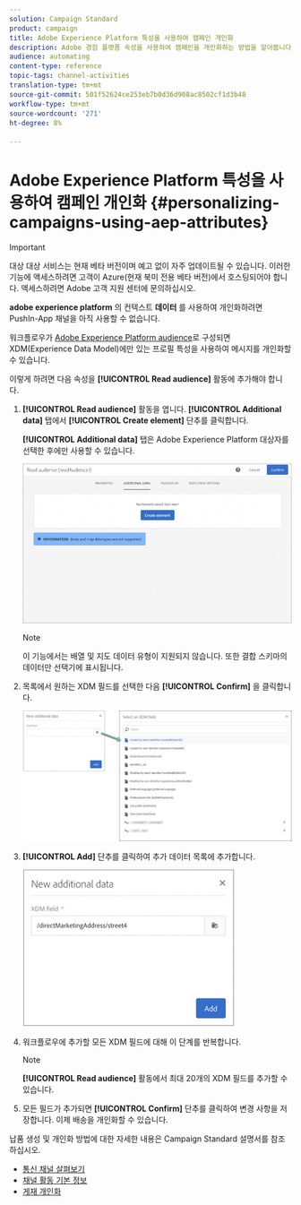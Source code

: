 ```yaml
---
solution: Campaign Standard
product: campaign
title: Adobe Experience Platform 특성을 사용하여 캠페인 개인화
description: Adobe 경험 플랫폼 속성을 사용하여 캠페인을 개인화하는 방법을 알아봅니다.
audience: automating
content-type: reference
topic-tags: channel-activities
translation-type: tm+mt
source-git-commit: 501f52624ce253eb7b0d36d908ac8502cf1d3b48
workflow-type: tm+mt
source-wordcount: '271'
ht-degree: 8%

---
```



# Adobe Experience Platform 특성을 사용하여 캠페인 개인화 {#personalizing-campaigns-using-aep-attributes}

>[!IMPORTANT]
>
>대상 대상 서비스는 현재 베타 버전이며 예고 없이 자주 업데이트될 수 있습니다. 이러한 기능에 액세스하려면 고객이 Azure(현재 북미 전용 베타 버전)에서 호스팅되어야 합니다. 액세스하려면 Adobe 고객 지원 센터에 문의하십시오.
>
>**adobe experience platform** 의 컨텍스트  **데이터** 를 사용하여 개인화하려면 PushIn-App 채널을 아직 사용할 수 없습니다.

워크플로우가 [Adobe Experience Platform audience](../../audiences/using/aep-about-audience-destinations-service.md)로 구성되면 XDM(Experience Data Model)에만 있는 프로필 특성을 사용하여 메시지를 개인화할 수 있습니다.

이렇게 하려면 다음 속성을 **[!UICONTROL Read audience]** 활동에 추가해야 합니다.

1. **[!UICONTROL Read audience]** 활동을 엽니다. **[!UICONTROL Additional data]** 탭에서 **[!UICONTROL Create element]** 단추를 클릭합니다.

   **[!UICONTROL Additional data]** 탭은 Adobe Experience Platform 대상자를 선택한 후에만 사용할 수 있습니다.

   ![](assets/aep_wkf_readaudience_attributes.png)

   >[!NOTE]
   >
   >이 기능에서는 배열 및 지도 데이터 유형이 지원되지 않습니다. 또한 결합 스키마의 데이터만 선택기에 표시됩니다.

1. 목록에서 원하는 XDM 필드를 선택한 다음 **[!UICONTROL Confirm]** 을 클릭합니다.

   ![](assets/aep_wkf_readaudience_perso1.png)

1. **[!UICONTROL Add]** 단추를 클릭하여 추가 데이터 목록에 추가합니다.

   ![](assets/aep_wkf_readaudience_perso3.png)

1. 워크플로우에 추가할 모든 XDM 필드에 대해 이 단계를 반복합니다.

   >[!NOTE]
   >
   >**[!UICONTROL Read audience]** 활동에서 최대 20개의 XDM 필드를 추가할 수 있습니다.

1. 모든 필드가 추가되면 **[!UICONTROL Confirm]** 단추를 클릭하여 변경 사항을 저장합니다. 이제 배송을 개인화할 수 있습니다.

납품 생성 및 개인화 방법에 대한 자세한 내용은 Campaign Standard 설명서를 참조하십시오.

* [통신 채널 살펴보기](../../channels/using/get-started-communication-channels.md)
* [채널 활동 기본 정보](../../automating/using/about-channel-activities.md)
* [게재 개인화](../../designing/using/personalization.md)
